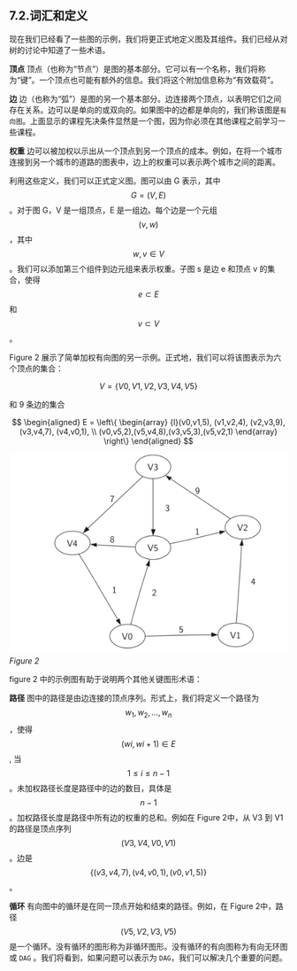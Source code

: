 ## 7.2.词汇和定义

现在我们已经看了一些图的示例，我们将更正式地定义图及其组件。我们已经从对树的讨论中知道了一些术语。

**顶点**
顶点（也称为“节点”）是图的基本部分。它可以有一个名称，我们将称为“键”。一个顶点也可能有额外的信息。我们将这个附加信息称为“有效载荷”。

**边**
边（也称为“弧”）是图的另一个基本部分。边连接两个顶点，以表明它们之间存在关系。边可以是单向的或双向的。如果图中的边都是单向的，我们称该图是`有向图`。上面显示的课程先决条件显然是一个图，因为你必须在其他课程之前学习一些课程。

**权重**
边可以被加权以示出从一个顶点到另一个顶点的成本。例如，在将一个城市连接到另一个城市的道路的图表中，边上的权重可以表示两个城市之间的距离。

利用这些定义，我们可以正式定义图。图可以由 G 表示，其中 $$G =(V,E)$$。对于图 G，V 是一组顶点，E 是一组边。每个边是一个元组 $$(v,w)$$，其中 $$w,v \in V$$。我们可以添加第三个组件到边元组来表示权重。子图 s 是边 e 和顶点 v 的集合，使得 $$e \subset E$$ 和 $$v \subset V$$ 。

Figure 2 展示了简单加权有向图的另一示例。正式地，我们可以将该图表示为六个顶点的集合：

$$
V = \left\{ V0,V1,V2,V3,V4,V5 \right\}
$$

和 9 条边的集合

$$
\begin{aligned}
E = \left\{
    \begin{array}
        {l}(v0,v1,5), (v1,v2,4), (v2,v3,9), (v3,v4,7), (v4,v0,1), \\
        (v0,v5,2),(v5,v4,8),(v3,v5,3),(v5,v2,1)
    \end{array}
    \right\}
\end{aligned}
$$

![7.2.词汇和定义.figure2](assets/7.2.%E8%AF%8D%E6%B1%87%E5%92%8C%E5%AE%9A%E4%B9%89.figure2.png)
*Figure 2*

figure 2 中的示例图有助于说明两个其他关键图形术语：

**路径**
图中的路径是由边连接的顶点序列。形式上，我们将定义一个路径为 $$w_1, w_2, ..., w_n$$，使得$$(wi, wi+1) \in E$$, 当 $$1  \leq i  \leq n-1$$。未加权路径长度是路径中的边的数目，具体是 $$n-1$$ 。加权路径长度是路径中所有边的权重的总和。例如在 Figure 2中，从 V3 到 V1 的路径是顶点序列 $$(V3,V4,V0,V1)$$。边是 $$\{(v3,v4,7),(v4,v0,1),(v0,v1,5)\}$$。

**循环**
有向图中的循环是在同一顶点开始和结束的路径。例如，在 Figure 2中，路径$$(V5,V2,V3,V5)$$是一个循环。没有循环的图形称为非循环图形。没有循环的有向图称为有向无环图或 `DAG` 。我们将看到，如果问题可以表示为 `DAG`，我们可以解决几个重要的问题。
